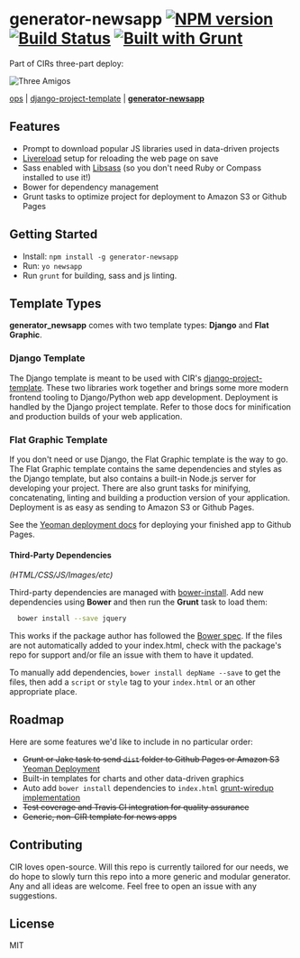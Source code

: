 # generator-newsapp [![NPM version](https://badge.fury.io/js/generator-newsapp.png)](http://badge.fury.io/js/generator-newsapp) [![Build Status](https://secure.travis-ci.org/cirlabs/generator-newsapp.png?branch=master)](http://travis-ci.org/cirlabs/generator-newsapp) [![Built with Grunt](https://cdn.gruntjs.com/builtwith.png)](http://gruntjs.com/)

Part of CIRs three-part deploy:

![Three Amigos](http://collider.com/wp-content/uploads/three-amigos-blu-ray-slice.jpg)

[ops](https://github.com/BayCitizen/ops) | [django-project-template](https://github.com/cirlabs/django-project-template) | [**generator-newsapp**](https://github.com/cirlabs/generator-newsapp/)

## Features

- Prompt to download popular JS libraries used in data-driven projects
- [Livereload](http://livereload.com/) setup for reloading the web page on save
- Sass enabled with [Libsass](https://github.com/hcatlin/libsass) (so you don't need Ruby or Compass installed to use it!)
- Bower for dependency management
- Grunt tasks to optimize project for deployment to Amazon S3 or Github Pages

## Getting Started

- Install: `npm install -g generator-newsapp`
- Run: `yo newsapp`
- Run `grunt` for building, sass and js linting.

## Template Types

__generator_newsapp__ comes with two template types: __Django__ and __Flat Graphic__.

### Django Template
The Django template is meant to be used with CIR's [django-project-template](https://github.com/cirlabs/django-project-template). These two libraries work together and brings some more modern frontend tooling to Django/Python web app development. Deployment is handled by the Django project template. Refer to those docs for minification and production builds of your web application.

### Flat Graphic Template
If you don't need or use Django, the Flat Graphic template is the way to go. The Flat Graphic template contains the same dependencies and styles as the Django template, but also contains a built-in Node.js server for developing your project. There are also grunt tasks for minifying, concatenating, linting and building a production version of your application. Deployment is as easy as sending to Amazon S3 or Github Pages.

See the [Yeoman deployment docs](http://yeoman.io/deployment.html) for deploying your finished app to Github Pages. 

#### Third-Party Dependencies

*(HTML/CSS/JS/Images/etc)*

Third-party dependencies are managed with [bower-install](https://github.com/stephenplusplus/grunt-bower-install). Add new dependencies using **Bower** and then run the **Grunt** task to load them:

```bash
  bower install --save jquery
```

This works if the package author has followed the [Bower spec](https://github.com/bower/bower.json-spec). If the files are not automatically added to your index.html, check with the package's repo for support and/or file an issue with them to have it updated.

To manually add dependencies, `bower install depName --save` to get the files, then add a `script` or `style` tag to your `index.html` or an other appropriate place.


## Roadmap
Here are some features we'd like to include in no particular order:

- ~~Grunt or Jake task to send `dist` folder to Github Pages or Amazon S3~~ [Yeoman Deployment](http://yeoman.io/learning/deployment.html)
- Built-in templates for charts and other data-driven graphics
- Auto add `bower install` dependencies to `index.html` [grunt-wiredup implementation](https://github.com/stephenplusplus/grunt-wiredep)
- ~~Test coverage and Travis CI integration for quality assurance~~
- ~~Generic, non-CIR template for news apps~~

## Contributing
CIR loves open-source. Will this repo is currently tailored for our needs, we do hope to slowly turn this repo into a more generic and modular generator. Any and all ideas are welcome. Feel free to open an issue with any suggestions.

## License
MIT
